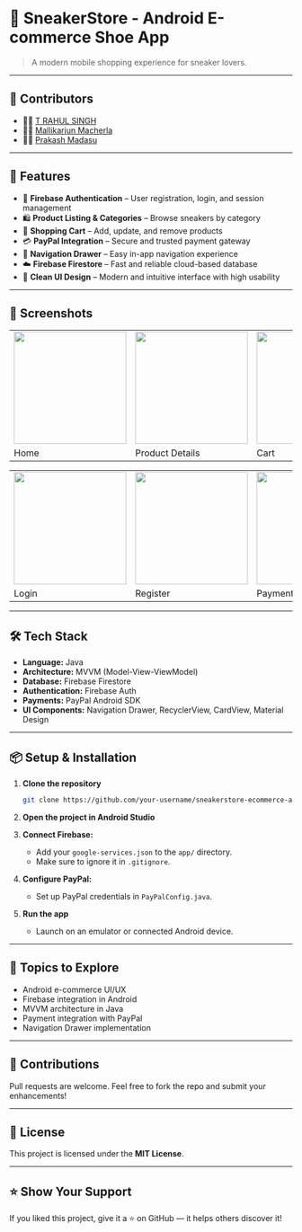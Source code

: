 # 👟 SneakerStore - Android E-commerce Shoe App

> A modern mobile shopping experience for sneaker lovers.

---

## 👥 Contributors

- 👨‍💻 [T RAHUL SINGH](https://github.com/TRahulsingh)
- 🧑‍💻 [Mallikarjun Macherla](https://github.com/Mallikarjun-Macherla)
- 🧑‍💻 [Prakash Madasu](https://github.com/MadasuPrakash)

---

## 🚀 Features

- 🔐 **Firebase Authentication** – User registration, login, and session management
- 🛍️ **Product Listing & Categories** – Browse sneakers by category
- 🛒 **Shopping Cart** – Add, update, and remove products
- 💳 **PayPal Integration** – Secure and trusted payment gateway
- 📱 **Navigation Drawer** – Easy in-app navigation experience
- ☁️ **Firebase Firestore** – Fast and reliable cloud-based database
- 🎨 **Clean UI Design** – Modern and intuitive interface with high usability

---

## 📸 Screenshots

<table>
<tr>
<td><img src="https://github.com/user-attachments/assets/b089672b-c4e3-432a-bf31-dc8312d0c0f9" width="200"/></td>

<td><img src="https://github.com/user-attachments/assets/5c2c1109-f1cb-47a4-ae62-bf629253b43d" width="200"/></td>
<td><img src="https://github.com/user-attachments/assets/ef78f054-2ab3-4a44-8122-24ca9b6a516c" width="200"/></td>
<td><img src="https://github.com/user-attachments/assets/97178728-6327-4040-9a61-b8726b5026a5" width="200"/></td>
</tr>
<tr>
<td>Home</td>
<td>Product Details</td>
<td>Cart</td>
<td>Navigation Drawer</td>
</tr>
</table>

<table>
<tr>
<td><img src="https://github.com/user-attachments/assets/fd9e9cdd-942d-4cc2-9460-950a1e7fe6c2" width="200"/></td>
<td><img src="https://github.com/user-attachments/assets/756ddc6b-0a92-406f-a87a-0466140c1910" width="200"/></td>


<td><img src="https://github.com/user-attachments/assets/afd5b5d4-e2ad-4bd2-a177-fb07501db1d1" width="200"/></td>
</tr>
<tr>
<td>Login</td>
<td>Register</td>
<td>Payment</td>
</tr>
</table>

---

## 🛠️ Tech Stack

- **Language:** Java
- **Architecture:** MVVM (Model-View-ViewModel)
- **Database:** Firebase Firestore
- **Authentication:** Firebase Auth
- **Payments:** PayPal Android SDK
- **UI Components:** Navigation Drawer, RecyclerView, CardView, Material Design

---

## 📦 Setup & Installation

1. **Clone the repository**  
   ```bash
   git clone https://github.com/your-username/sneakerstore-ecommerce-app.git
   ```

2. **Open the project in Android Studio**

3. **Connect Firebase:**
   - Add your `google-services.json` to the `app/` directory.
   - Make sure to ignore it in `.gitignore`.

4. **Configure PayPal:**
   - Set up PayPal credentials in `PayPalConfig.java`.

5. **Run the app**  
   - Launch on an emulator or connected Android device.

---

## 🧠 Topics to Explore

- Android e-commerce UI/UX
- Firebase integration in Android
- MVVM architecture in Java
- Payment integration with PayPal
- Navigation Drawer implementation

---

## 🤝 Contributions

Pull requests are welcome. Feel free to fork the repo and submit your enhancements!

---

## 📄 License

This project is licensed under the **MIT License**.

---

## ⭐️ Show Your Support

If you liked this project, give it a ⭐️ on GitHub — it helps others discover it!
